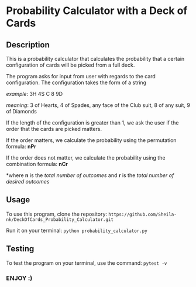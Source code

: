 # Probability Calculator with a Deck of Cards
## Description
This is a probability calculator that calculates the probability that a certain configuration of cards will be picked from a full deck.

The program asks for input from user with regards to the card configuration. The configuration takes the form of a string

*example*: 3H 4S C 8 9D

*meaning*: 3 of Hearts, 4 of Spades, any face of the Club suit, 8 of any suit, 9 of Diamonds

If the length of the configuration is greater than 1, we ask the user if the order that the cards are picked matters.

If the order matters, we calculate the probability using the permutation formula: **nPr**

If the order does not matter, we calculate the probability using the combination formula: **nCr** 

*where **n** is the *total number of outcomes* and **r** is the *total number of desired outcomes*
## Usage
To use this program, clone the repository:
```https://github.com/Sheila-nk/DeckOfCards_Probability_Calculator.git```

Run it on your terminal:
```python probability_calculator.py```
## Testing
To test the program on your terminal, use the command:
```pytest -v```

### ENJOY :)
